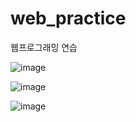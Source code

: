 # web_practice
웹프로그래밍 연습

![image](https://user-images.githubusercontent.com/72932028/142864438-3a2ed851-96a0-4ea4-a202-517012c61429.png)

![image](https://user-images.githubusercontent.com/72932028/142864411-153af497-d477-49ee-8a02-f2172ba71999.png)

![image](https://user-images.githubusercontent.com/72932028/142864422-13c1dd9d-a71f-4a22-b8aa-8a069553b511.png)

